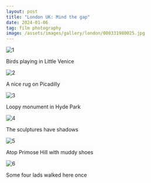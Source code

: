 ```yaml
---
layout: post
title: "London UK: Mind the gap"
date: 2024-01-06
tag: film photography
image: /assets/images/gallery/london/000331980025.jpg 
---
```


![1](/assets/images/gallery/london/000331980025.jpg)
<footer>Birds playing in Little Venice</footer>

![2](/assets/images/gallery/london/000331980019.jpg)
<footer>A nice rug on Picadilly</footer>

![3](/assets/images/gallery/london/000331980022.jpg)
<footer>Loopy monument in Hyde Park</footer>

![4](/assets/images/gallery/london/000331980012.jpg)
<footer>The sculptures have shadows</footer>

![5](/assets/images/gallery/london/000331980004.jpg)
<footer>Atop Primose Hill with muddy shoes</footer>

![6](/assets/images/gallery/london/000331980009.jpg)
<footer>Some four lads walked here once</footer>
